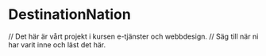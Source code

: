 # DestinationNation

// Det här är vårt projekt i kursen e-tjänster och webbdesign. 
// Säg till när ni har varit inne och läst det här. 
